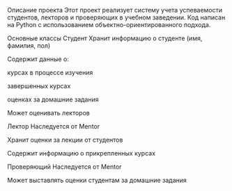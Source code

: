 Описание проекта
Этот проект реализует систему учета успеваемости студентов, лекторов и проверяющих в учебном заведении. Код написан на Python с использованием объектно-ориентированного подхода.

Основные классы
Студент
Хранит информацию о студенте (имя, фамилия, пол)

Содержит данные о:

курсах в процессе изучения

завершенных курсах

оценках за домашние задания

Может оценивать лекторов

Лектор
Наследуется от Mentor

Хранит оценки за лекции от студентов

Содержит информацию о прикрепленных курсах

Проверяющий
Наследуется от Mentor

Может выставлять оценки студентам за домашние задания


